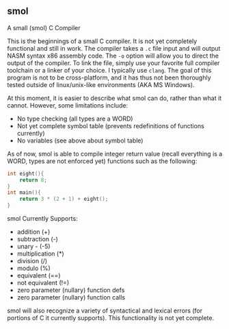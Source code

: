 ## smol
A small (smol) C Compiler

This is the beginnings of a small C compiler. It is not yet completely functional and still in work. The compiler takes a `.c` file input and will output NASM syntax x86 assembly code. The `-o` option will allow you to direct the output of the compiler. To link the file, simply use your favorite full compiler toolchain or a linker of your choice. I typically use `clang`. The goal of this program is not to be cross-platform, and it has thus not been thoroughly tested outside of linux/unix-like environments (AKA MS Windows).

At this moment, it is easier to describe what smol can do, rather than what it cannot. However, some limitations include:
- No type checking (all types are a WORD)
- Not yet complete symbol table (prevents redefinitions of functions currently)
- No variables (see above about symbol table)

As of now, smol is able to compile integer return value (recall everything is a WORD, types are not enforced yet) functions such as the following:

```c
int eight(){
    return 8;
}
int main(){
    return 3 * (2 + 1) + eight();
}
```
smol Currently Supports:
- addition (+)
- subtraction (-)
- unary - (-5)
- multiplication (*)
- division (/)
- modulo (%)
- equivalent (==)
- not equivalent (!=)
- zero parameter (nullary) function defs
- zero parameter (nullary) function calls

smol will also recognize a variety of syntactical and lexical errors (for portions of C it currently supports). This functionality is not yet complete.
